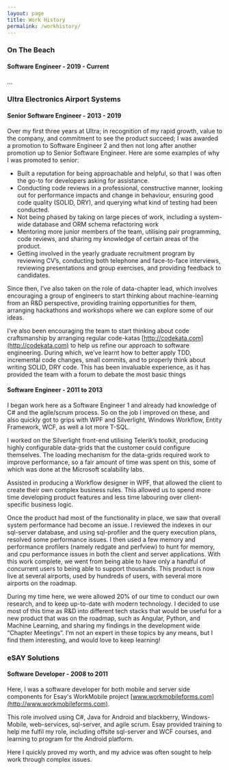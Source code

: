 ```yaml
---
layout: page
title: Work History
permalink: /workhistory/
---
```


### On The Beach
#### Software Engineer - 2019 - Current
...

### Ultra Electronics Airport Systems
#### Senior Software Engineer - 2013 - 2019

Over my first three years at Ultra; in recognition of my rapid growth, value to the company, and commitment to see the product succeed; I was awarded a promotion to Software Engineer 2 and then not long after another promotion up to Senior Software Engineer. Here are some examples of why I was promoted to senior:

   - Built a reputation for being approachable and helpful, so that I was often the go-to for developers asking for assistance.
   - Conducting code reviews in a professional, constructive manner, looking out for performance impacts and change in behaviour, ensuring good code quality (SOLID, DRY), and querying what kind of testing had been conducted.
   - Not being phased by taking on large pieces of work, including a system-wide database and ORM schema refactoring work
   - Mentoring more junior members of the team, utilising pair programming, code reviews, and sharing my knowledge of certain areas of the product.
   - Getting involved in the yearly graduate recruitment program by reviewing CV’s, conducting both telephone and face-to-face interviews, reviewing presentations and group exercises, and providing feedback to candidates.

Since then, I’ve also taken on the role of data-chapter lead, which involves encouraging a group of engineers to start thinking about machine-learning from an R&D perspective, providing training opportunities for them, arranging hackathons and workshops where we can explore some of our ideas.

I’ve also been encouraging the team to start thinking about code craftsmanship by arranging regular code-katas [http://codekata.com](http://codekata.com) to help us refine our approach to software engineering. During which, we’ve learnt how to better apply TDD, incremental code changes, small commits, and to properly think about writing SOLID, DRY code. This has been invaluable experience, as it has provided the team with a forum to debate the most basic things

#### Software Engineer - 2011 to 2013
I began work here as a Software Engineer 1 and already had knowledge of C# and the agile/scrum process. So on the job I improved on these, and also quickly got to grips with WPF and Silverlight, Windows Workflow, Entity Framework, WCF, as well a lot more T-SQL.

I worked on the Silverlight front-end utilising Telerik’s toolkit, producing highly configurable data-grids that the customer could configure themselves. The loading mechanism for the data-grids required work to improve performance, so a fair amount of time was spent on this, some of which was done at the Microsoft scalability labs.

Assisted in producing a Workflow designer in WPF, that allowed the client to create their own complex business rules. This allowed us to spend more time developing product features and less time labouring over client-specific business logic.

Once the product had most of the functionality in place, we saw that overall system performance had become an issue. I reviewed the indexes in our sql-server database, and using sql-profiler and the query execution plans, resolved some performance issues. I then used a few memory and performance profilers (namely redgate and perfview) to hunt for memory, and cpu performance issues in both the client and server applications. With this work complete, we went from being able to have only a handful of concurrent users to being able to support thousands. This product is now live at several airports, used by hundreds of users, with several more airports on the roadmap.

During my time here, we were allowed 20% of our time to conduct our own research, and to keep up-to-date with modern technology. I decided to use most of this time as R&D into different tech stacks that would be useful for a new product that was on the roadmap, such as Angular, Python, and Machine Learning, and sharing my findings in the development wide “Chapter Meetings”. I’m not an expert in these topics by any means, but I find them interesting, and would love to keep learning!

### eSAY Solutions
#### Software Developer - 2008 to 2011
Here, I was a software developer for both mobile and server side components for Esay's WorkMobile project [www.workmobileforms.com](http://www.workmobileforms.com).

This role involved using C#, Java for Android and blackberry, Windows-Mobile, web-services, sql-server, and agile scrum. Esay provided training to help me fulfil my role, including offsite sql-server and WCF courses, and learning to program for the Android platform.

Here I quickly proved my worth, and my advice was often sought to help work through complex issues.
